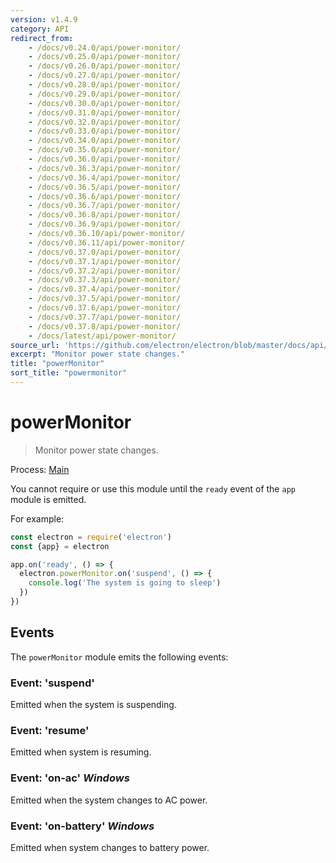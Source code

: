 ```yaml
---
version: v1.4.9
category: API
redirect_from:
    - /docs/v0.24.0/api/power-monitor/
    - /docs/v0.25.0/api/power-monitor/
    - /docs/v0.26.0/api/power-monitor/
    - /docs/v0.27.0/api/power-monitor/
    - /docs/v0.28.0/api/power-monitor/
    - /docs/v0.29.0/api/power-monitor/
    - /docs/v0.30.0/api/power-monitor/
    - /docs/v0.31.0/api/power-monitor/
    - /docs/v0.32.0/api/power-monitor/
    - /docs/v0.33.0/api/power-monitor/
    - /docs/v0.34.0/api/power-monitor/
    - /docs/v0.35.0/api/power-monitor/
    - /docs/v0.36.0/api/power-monitor/
    - /docs/v0.36.3/api/power-monitor/
    - /docs/v0.36.4/api/power-monitor/
    - /docs/v0.36.5/api/power-monitor/
    - /docs/v0.36.6/api/power-monitor/
    - /docs/v0.36.7/api/power-monitor/
    - /docs/v0.36.8/api/power-monitor/
    - /docs/v0.36.9/api/power-monitor/
    - /docs/v0.36.10/api/power-monitor/
    - /docs/v0.36.11/api/power-monitor/
    - /docs/v0.37.0/api/power-monitor/
    - /docs/v0.37.1/api/power-monitor/
    - /docs/v0.37.2/api/power-monitor/
    - /docs/v0.37.3/api/power-monitor/
    - /docs/v0.37.4/api/power-monitor/
    - /docs/v0.37.5/api/power-monitor/
    - /docs/v0.37.6/api/power-monitor/
    - /docs/v0.37.7/api/power-monitor/
    - /docs/v0.37.8/api/power-monitor/
    - /docs/latest/api/power-monitor/
source_url: 'https://github.com/electron/electron/blob/master/docs/api/power-monitor.md'
excerpt: "Monitor power state changes."
title: "powerMonitor"
sort_title: "powermonitor"
---
```


# powerMonitor

> Monitor power state changes.

Process: [Main](http://electron.atom.io/docs/tutorial/quick-start#main-process)

You cannot require or use this module until the `ready` event of the `app`
module is emitted.

For example:

```javascript
const electron = require('electron')
const {app} = electron

app.on('ready', () => {
  electron.powerMonitor.on('suspend', () => {
    console.log('The system is going to sleep')
  })
})
```

## Events

The `powerMonitor` module emits the following events:

### Event: 'suspend'

Emitted when the system is suspending.

### Event: 'resume'

Emitted when system is resuming.

### Event: 'on-ac' _Windows_

Emitted when the system changes to AC power.

### Event: 'on-battery' _Windows_

Emitted when system changes to battery power.
